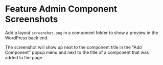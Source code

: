 # Feature Admin Component Screenshots

Add a layout `screenshot.png` in a component folder to show a preview in the WordPress back end.

The screenshot will show up next to the component title in the "Add Component" popup menu and next to the title of a component that was added to the page.
